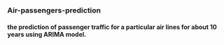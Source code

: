 ### Air-passengers-prediction
#### the prediction of passenger traffic for a particular air lines for about 10 years using ARIMA model.
